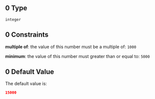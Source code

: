 ## 0 Type

`integer`

## 0 Constraints

**multiple of**: the value of this number must be a multiple of: `1000`

**minimum**: the value of this number must greater than or equal to: `5000`

## 0 Default Value

The default value is:

```json
15000
```
